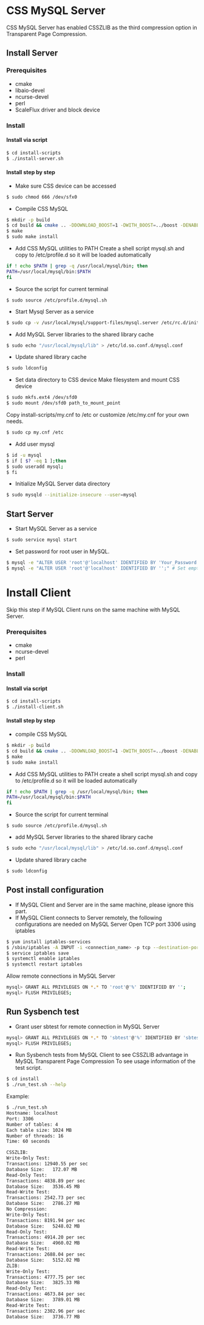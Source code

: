 # CSS MySQL Server

CSS MySQL Server has enabled CSSZLIB as the third compression option in Transparent Page Compression. 
## Install Server
### Prerequisites
- cmake
- libaio-devel
- ncurse-devel
- perl
- ScaleFlux driver and block device

### Install
#### Install via script
```bash
$ cd install-scripts
$ ./install-server.sh
```
#### Install step by step
* Make sure CSS device can be accessed
```bash
$ sudo chmod 666 /dev/sfx0
```
* Compile CSS MySQL
```bash
$ mkdir -p build
$ cd build && cmake .. -DDOWNLOAD_BOOST=1 -DWITH_BOOST=../boost -DENABLE_DOWNLOADS=1
$ make
$ sudo make install
```
* Add CSS MySQL utilities to PATH
Create a shell script mysql.sh and copy to /etc/profile.d so it will be loaded automatically
```bash
if ! echo $PATH | grep -q /usr/local/mysql/bin; then
PATH=/usr/local/mysql/bin:$PATH
fi
```
* Source the script for current terminal
```
$ sudo source /etc/profile.d/mysql.sh
```
* Start Mysql Server as a service
```bash
$ sudo cp -v /usr/local/mysql/support-files/mysql.server /etc/rc.d/init.d/mysql
```
* Add MySQL Server libraries to the shared library cache
```bash
$ sudo echo "/usr/local/mysql/lib" > /etc/ld.so.conf.d/mysql.conf
```
* Update shared library cache
```bash
$ sudo ldconfig
```
* Set data directory to CSS device
Make filesystem and mount CSS device
```bash
$ sudo mkfs.ext4 /dev/sfd0
$ sudo mount /dev/sfd0 path_to_mount_point
```
Copy install-scripts/my.cnf to /etc or customize /etc/my.cnf for your own needs.
```bash
$ sudo cp my.cnf /etc
```
* Add user mysql
```bash
$ id -u mysql
$ if [ $? -eq 1 ];then 
$ sudo useradd mysql;
$ fi
```
* Initialize MySQL Server data directory
```bash
$ sudo mysqld --initialize-insecure --user=mysql
```

## Start Server
* Start MySQL Server as a service
```bash
$ sudo service mysql start
```
* Set password for root user in MySQL. 
```bash
$ mysql -e "ALTER USER 'root'@'localhost' IDENTIFIED BY 'Your_Password';"
$ mysql -e "ALTER USER 'root'@'localhost' IDENTIFIED BY '';" # Set empty root password
```

# Install Client
Skip this step if MySQL Client runs on the same machine with MySQL Server.
### Prerequisites
- cmake
- ncurse-devel
- perl

### Install
#### Install via script
```bash
$ cd install-scripts
$ ./install-client.sh
```
#### Install step by step
* compile CSS MySQL
```bash
$ mkdir -p build
$ cd build && cmake .. -DDOWNLOAD_BOOST=1 -DWITH_BOOST=../boost -DENABLE_DOWNLOADS=1
$ make
$ sudo make install
```
* Add CSS MySQL utilities to PATH
create a shell script mysql.sh and copy to /etc/profile.d so it will be loaded automatically
```bash
if ! echo $PATH | grep -q /usr/local/mysql/bin; then
PATH=/usr/local/mysql/bin:$PATH
fi
```
* Source the script for current terminal
```
$ sudo source /etc/profile.d/mysql.sh
```
* add MySQL Server libraries to the shared library cache
```bash
$ sudo echo "/usr/local/mysql/lib" > /etc/ld.so.conf.d/mysql.conf
```
* Update shared library cache
```bash
$ sudo ldconfig
```

## Post install configuration
* If MySQL Client and Server are in the same machine, please ignore this part.
* If MySQL Client connects to Server remotely, the following configurations are needed on MySQL Server
Open TCP port 3306 using iptables
```bash
$ yum install iptables-services
$ /sbin/iptables -A INPUT -i <connection_name> -p tcp --destination-port 3306 -j ACCEPT # connection_name can be found via ifconfig
$ service iptables save
$ systemctl enable iptables
$ systemctl restart iptables
```
Allow remote connections in MySQL Server
```bash
mysql> GRANT ALL PRIVILEGES ON *.* TO 'root'@'%' IDENTIFIED BY '';
mysql> FLUSH PRIVILEGES;
```

## Run Sysbench test
* Grant user sbtest for remote connection in MySQL Server
```bash
mysql> GRANT ALL PRIVILEGES ON *.* TO 'sbtest'@'%' IDENTIFIED BY 'sbtest';
mysql> FLUSH PRIVILEGES;
```
* Run Sysbench tests from MySQL Client to see CSSZLIB advantage in MySQL Transparent Page Compression
To see usage information of the test script.
```bash
$ cd install
$ ./run_test.sh --help
```
Example:
```bash
$ ./run_test.sh
Hostname: localhost
Port: 3306
Number of tables: 4
Each table size: 1024 MB
Number of threads: 16
Time: 60 seconds

CSSZLIB:
Write-Only Test:
Transactions: 12940.55 per sec
Database Size:   172.07 MB
Read-Only Test:
Transactions: 4838.89 per sec
Database Size:   3536.45 MB
Read-Write Test:
Transactions: 2542.73 per sec
Database Size:   2786.27 MB
No Compression:
Write-Only Test:
Transactions: 8191.94 per sec
Database Size:   5248.02 MB
Read-Only Test:
Transactions: 4914.20 per sec
Database Size:   4960.02 MB
Read-Write Test:
Transactions: 2688.04 per sec
Database Size:   5152.02 MB
ZLIB:
Write-Only Test:
Transactions: 4777.75 per sec
Database Size:   3825.33 MB
Read-Only Test:
Transactions: 4673.84 per sec
Database Size:   3789.01 MB
Read-Write Test:
Transactions: 2302.96 per sec
Database Size:   3736.77 MB
```
